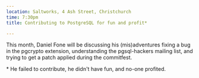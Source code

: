 ```yaml
---
location: Saltworks, 4 Ash Street, Christchurch
time: 7:30pm
title: Contributing to PostgreSQL for fun and profit*

---
```


This month, Daniel Fone will be discussing his (mis)adventures fixing a bug in the pgcrypto extension, understanding the pgsql-hackers mailing list, and trying to get a patch applied during the commitfest.

\* He failed to contribute, he didn't have fun, and no-one profited.
